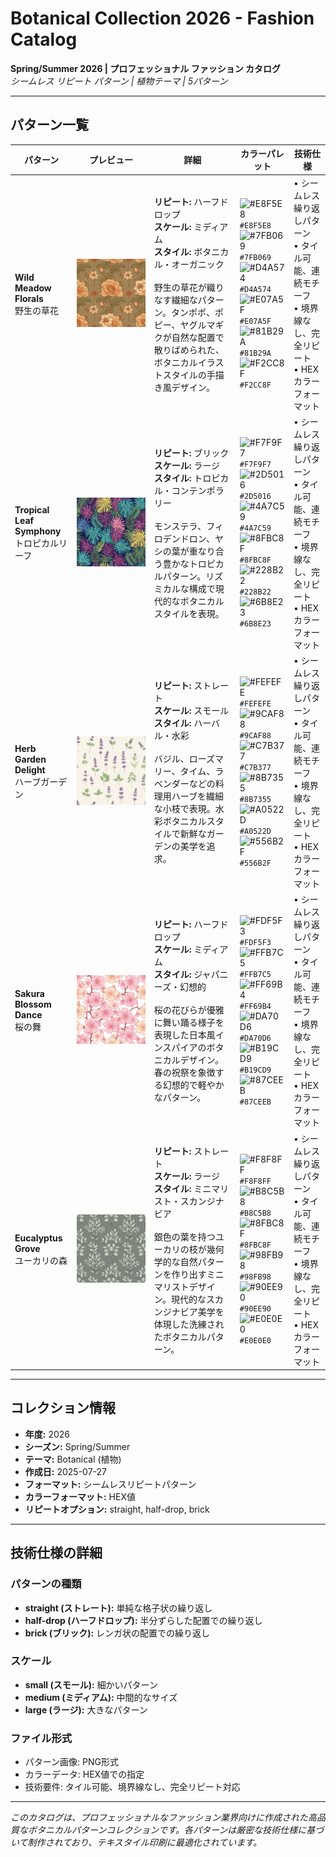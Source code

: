 # Botanical Collection 2026 - Fashion Catalog

**Spring/Summer 2026 | プロフェッショナル ファッション カタログ**  
*シームレス リピート パターン | 植物テーマ | 5パターン*

---

## パターン一覧

| パターン | プレビュー | 詳細 | カラーパレット | 技術仕様 |
|----------|------------|------|----------------|----------|
| **Wild Meadow Florals**<br>野生の草花 | ![Pattern 1](./patterns/pattern_1.png) | **リピート:** ハーフドロップ<br>**スケール:** ミディアム<br>**スタイル:** ボタニカル・オーガニック<br><br>野生の草花が織りなす繊細なパターン。タンポポ、ポピー、ヤグルマギクが自然な配置で散りばめられた、ボタニカルイラストスタイルの手描き風デザイン。 | ![#E8F5E8](https://via.placeholder.com/20x20/E8F5E8/E8F5E8.png) `#E8F5E8`<br>![#7FB069](https://via.placeholder.com/20x20/7FB069/7FB069.png) `#7FB069`<br>![#D4A574](https://via.placeholder.com/20x20/D4A574/D4A574.png) `#D4A574`<br>![#E07A5F](https://via.placeholder.com/20x20/E07A5F/E07A5F.png) `#E07A5F`<br>![#81B29A](https://via.placeholder.com/20x20/81B29A/81B29A.png) `#81B29A`<br>![#F2CC8F](https://via.placeholder.com/20x20/F2CC8F/F2CC8F.png) `#F2CC8F` | • シームレス繰り返しパターン<br>• タイル可能、連続モチーフ<br>• 境界線なし、完全リピート<br>• HEXカラーフォーマット |
| **Tropical Leaf Symphony**<br>トロピカルリーフ | ![Pattern 2](./patterns/pattern_2.png) | **リピート:** ブリック<br>**スケール:** ラージ<br>**スタイル:** トロピカル・コンテンポラリー<br><br>モンステラ、フィロデンドロン、ヤシの葉が重なり合う豊かなトロピカルパターン。リズミカルな構成で現代的なボタニカルスタイルを表現。 | ![#F7F9F7](https://via.placeholder.com/20x20/F7F9F7/F7F9F7.png) `#F7F9F7`<br>![#2D5016](https://via.placeholder.com/20x20/2D5016/2D5016.png) `#2D5016`<br>![#4A7C59](https://via.placeholder.com/20x20/4A7C59/4A7C59.png) `#4A7C59`<br>![#8FBC8F](https://via.placeholder.com/20x20/8FBC8F/8FBC8F.png) `#8FBC8F`<br>![#228B22](https://via.placeholder.com/20x20/228B22/228B22.png) `#228B22`<br>![#6B8E23](https://via.placeholder.com/20x20/6B8E23/6B8E23.png) `#6B8E23` | • シームレス繰り返しパターン<br>• タイル可能、連続モチーフ<br>• 境界線なし、完全リピート<br>• HEXカラーフォーマット |
| **Herb Garden Delight**<br>ハーブガーデン | ![Pattern 3](./patterns/pattern_3.png) | **リピート:** ストレート<br>**スケール:** スモール<br>**スタイル:** ハーバル・水彩<br><br>バジル、ローズマリー、タイム、ラベンダーなどの料理用ハーブを繊細な小枝で表現。水彩ボタニカルスタイルで新鮮なガーデンの美学を追求。 | ![#FEFEFE](https://via.placeholder.com/20x20/FEFEFE/FEFEFE.png) `#FEFEFE`<br>![#9CAF88](https://via.placeholder.com/20x20/9CAF88/9CAF88.png) `#9CAF88`<br>![#C7B377](https://via.placeholder.com/20x20/C7B377/C7B377.png) `#C7B377`<br>![#8B7355](https://via.placeholder.com/20x20/8B7355/8B7355.png) `#8B7355`<br>![#A0522D](https://via.placeholder.com/20x20/A0522D/A0522D.png) `#A0522D`<br>![#556B2F](https://via.placeholder.com/20x20/556B2F/556B2F.png) `#556B2F` | • シームレス繰り返しパターン<br>• タイル可能、連続モチーフ<br>• 境界線なし、完全リピート<br>• HEXカラーフォーマット |
| **Sakura Blossom Dance**<br>桜の舞 | ![Pattern 4](./patterns/pattern_4.png) | **リピート:** ハーフドロップ<br>**スケール:** ミディアム<br>**スタイル:** ジャパニーズ・幻想的<br><br>桜の花びらが優雅に舞い踊る様子を表現した日本風インスパイアのボタニカルデザイン。春の祝祭を象徴する幻想的で軽やかなパターン。 | ![#FDF5F3](https://via.placeholder.com/20x20/FDF5F3/FDF5F3.png) `#FDF5F3`<br>![#FFB7C5](https://via.placeholder.com/20x20/FFB7C5/FFB7C5.png) `#FFB7C5`<br>![#FF69B4](https://via.placeholder.com/20x20/FF69B4/FF69B4.png) `#FF69B4`<br>![#DA70D6](https://via.placeholder.com/20x20/DA70D6/DA70D6.png) `#DA70D6`<br>![#B19CD9](https://via.placeholder.com/20x20/B19CD9/B19CD9.png) `#B19CD9`<br>![#87CEEB](https://via.placeholder.com/20x20/87CEEB/87CEEB.png) `#87CEEB` | • シームレス繰り返しパターン<br>• タイル可能、連続モチーフ<br>• 境界線なし、完全リピート<br>• HEXカラーフォーマット |
| **Eucalyptus Grove**<br>ユーカリの森 | ![Pattern 5](./patterns/pattern_5.png) | **リピート:** ストレート<br>**スケール:** ラージ<br>**スタイル:** ミニマリスト・スカンジナビア<br><br>銀色の葉を持つユーカリの枝が幾何学的な自然パターンを作り出すミニマリストデザイン。現代的なスカンジナビア美学を体現した洗練されたボタニカルパターン。 | ![#F8F8FF](https://via.placeholder.com/20x20/F8F8FF/F8F8FF.png) `#F8F8FF`<br>![#B8C5B8](https://via.placeholder.com/20x20/B8C5B8/B8C5B8.png) `#B8C5B8`<br>![#8FBC8F](https://via.placeholder.com/20x20/8FBC8F/8FBC8F.png) `#8FBC8F`<br>![#98FB98](https://via.placeholder.com/20x20/98FB98/98FB98.png) `#98FB98`<br>![#90EE90](https://via.placeholder.com/20x20/90EE90/90EE90.png) `#90EE90`<br>![#E0E0E0](https://via.placeholder.com/20x20/E0E0E0/E0E0E0.png) `#E0E0E0` | • シームレス繰り返しパターン<br>• タイル可能、連続モチーフ<br>• 境界線なし、完全リピート<br>• HEXカラーフォーマット |

---

## コレクション情報

- **年度:** 2026
- **シーズン:** Spring/Summer
- **テーマ:** Botanical (植物)
- **作成日:** 2025-07-27
- **フォーマット:** シームレスリピートパターン
- **カラーフォーマット:** HEX値
- **リピートオプション:** straight, half-drop, brick

---

## 技術仕様の詳細

### パターンの種類
- **straight (ストレート):** 単純な格子状の繰り返し
- **half-drop (ハーフドロップ):** 半分ずらした配置での繰り返し
- **brick (ブリック):** レンガ状の配置での繰り返し

### スケール
- **small (スモール):** 細かいパターン
- **medium (ミディアム):** 中間的なサイズ
- **large (ラージ):** 大きなパターン

### ファイル形式
- パターン画像: PNG形式
- カラーデータ: HEX値での指定
- 技術要件: タイル可能、境界線なし、完全リピート対応

---

*このカタログは、プロフェッショナルなファッション業界向けに作成された高品質なボタニカルパターンコレクションです。各パターンは厳密な技術仕様に基づいて制作されており、テキスタイル印刷に最適化されています。*